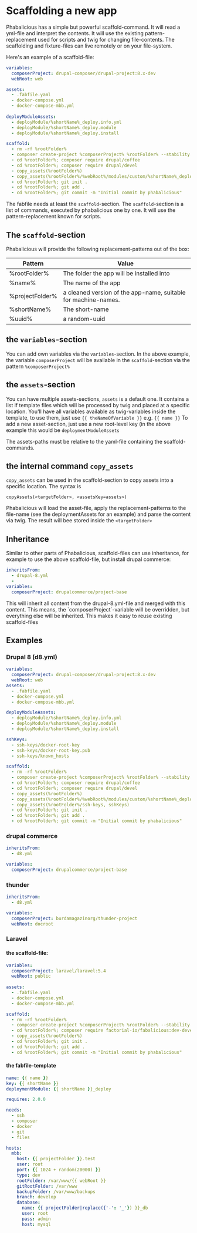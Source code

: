 # Scaffolding a new app

Phabalicious has a simple but powerful scaffold-command. It will read a yml-file and interpret the contents. It will use the existing pattern-replacement used for scripts and twig for changing file-contents. The scaffolding and fixture-files can live remotely or on your file-system.

Here's an example of a scaffold-file:

```yaml
variables:
  composerProject: drupal-composer/drupal-project:8.x-dev
  webRoot: web

assets:
  - .fabfile.yaml
  - docker-compose.yml
  - docker-compose-mbb.yml
  
deployModuleAssets:
  - deployModule/%shortName%_deploy.info.yml
  - deployModule/%shortName%_deploy.module
  - deployModule/%shortName%_deploy.install

scaffold:
  - rm -rf %rootFolder%
  - composer create-project %composerProject% %rootFolder% --stability dev --no-interaction
  - cd %rootFolder%; composer require drupal/coffee
  - cd %rootFolder%; composer require drupal/devel
  - copy_assets(%rootFolder%)
  - copy_assets(%rootFolder%/%webRoot%/modules/custom/%shortName%_deploy, deployModuleAssets)
  - cd %rootFolder%; git init .
  - cd %rootFolder%; git add .
  - cd %rootFolder%; git commit -m "Initial commit by phabalicious"
```

The fabfile needs at least the `scaffold`-section. The `scaffold`-section is a list of commands, executed by phabalicious one by one. It will use the pattern-replacement known for scripts.

## The `scaffold`-section
Phabalicious will provide the following replacement-patterns out of the box:

|Pattern|Value|
|--------|-------|
|%rootFolder%|The folder the app will be installed into|
|%name%|The name of the app|
|%projectFolder%|a cleaned version of the app-name, suitable for machine-names.|
|%shortName%|The short-name|
|%uuid%|a random-uuid|

## the `variables`-section
You can add own variables via the `variables`-section. In the above example, the variable `composerProject` will be available in the `scaffold`-section via the pattern `%composerProject%`

## the `assets`-section
You can have multiple assets-sections, `assets` is a default one.  It contains a list if template files which will be processed by twig and placed at a specific location. You'll have all variables available as twig-variables inside the template, to use them, just use `{{ theNameOfVariable }}` e.g. `{{ name }}`
To add a new asset-section, just use a new root-level key (in the above example this would be `deploymentModuleAssets`

The assets-paths must be relative to the yaml-file containing the scaffold-commands.

## the internal command `copy_assets`

`copy_assets` can be used in the scaffold-section to copy assets  into a specific location. The syntax is

```
copyAssets(<targetFolder>, <assetsKey=assets>)
```

Phabalicious will load the asset-file, apply the replacement-patterns to the file-name (see the deploymentAssets for an example) and parse the content via twig. The result will bee stored inside the `<targetFolder>`

## Inheritance

Similar to other parts of Phabalicious, scaffold-files can use inheritance, for example to use the above scaffold-file, but install drupal commerce:

```yaml
inheritsFrom:
  - drupal-8.yml
  - 
variables:
  composerProject: drupalcommerce/project-base
```

This will inherit all content from the drupal-8.yml-file and merged with this content. This means, the `composerProject´-variable will be overridden, but everything else will be inherited. This makes it easy to reuse existing scaffold-files

## Examples

### Drupal 8 (d8.yml)

```yaml
variables:
  composerProject: drupal-composer/drupal-project:8.x-dev
  webRoot: web
assets:
  - .fabfile.yaml
  - docker-compose.yml
  - docker-compose-mbb.yml

deployModuleAssets:
  - deployModule/%shortName%_deploy.info.yml
  - deployModule/%shortName%_deploy.module
  - deployModule/%shortName%_deploy.install

sshKeys:
  - ssh-keys/docker-root-key
  - ssh-keys/docker-root-key.pub
  - ssh-keys/known_hosts

scaffold:
  - rm -rf %rootFolder%
  - composer create-project %composerProject% %rootFolder% --stability dev --no-interaction
  - cd %rootFolder%; composer require drupal/coffee
  - cd %rootFolder%; composer require drupal/devel
  - copy_assets(%rootFolder%)
  - copy_assets(%rootFolder%/%webRoot%/modules/custom/%shortName%_deploy, deployModuleAssets)
  - copy_assets(%rootFolder%/ssh-keys, sshKeys)
  - cd %rootFolder%; git init .
  - cd %rootFolder%; git add .
  - cd %rootFolder%; git commit -m "Initial commit by phabalicious"
```

### drupal commerce

```yaml
inheritsFrom:
  - d8.yml

variables:
  composerProject: drupalcommerce/project-base
```

### thunder

```yaml
inheritsFrom:
  - d8.yml

variables:
  composerProject: burdamagazinorg/thunder-project
  webRoot: docroot
```

### Laravel

#### the scaffold-file:
```yaml
variables:
  composerProject: laravel/laravel:5.4
  webRoot: public
  
assets:
  - .fabfile.yaml
  - docker-compose.yml
  - docker-compose-mbb.yml

scaffold:
  - rm -rf %rootFolder%
  - composer create-project %composerProject% %rootFolder% --stability dev --no-interaction
  - cd %rootFolder%; composer require factorial-io/fabalicious:dev-develop
  - copy_assets(%rootFolder%)
  - cd %rootFolder%; git init .
  - cd %rootFolder%; git add .
  - cd %rootFolder%; git commit -m "Initial commit by phabalicious"
```

#### the fabfile-template

```yaml
name: {{ name }}
key: {{ shortName }}
deploymentModule: {{ shortName }}_deploy

requires: 2.0.0

needs:
  - ssh
  - composer
  - docker
  - git
  - files

hosts:
  mbb:
    host: {{ projectFolder }}.test
    user: root
    port: {{ 1024 + random(20000) }}
    type: dev
    rootFolder: /var/www/{{ webRoot }}
    gitRootFolder: /var/www
    backupFolder: /var/www/backups
    branch: develop
    database:
      name: {{ projectFolder|replace({'-': '_'}) }}_db
      user: root
      pass: admin
      host: mysql
  ```
  